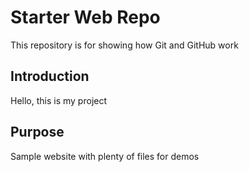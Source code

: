 # Starter Web Repo

This repository is for showing how Git and GitHub work

## Introduction

Hello, this is my project

## Purpose

Sample website with plenty of files for demos